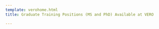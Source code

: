 ```yaml
---
template: verohome.html
title: Graduate Training Positions (MS and PhD) Available at VERO

---
```



<div class="center-container markdown-content-container" style="display: flex; justify-content: space-between;">
  <div style="width: 45%;">
 
  </div>
  <div style="width: 50%;">
    <img src="../../assets/" alt="" style="max-width: 100%;"/>
  </div>
</div>
